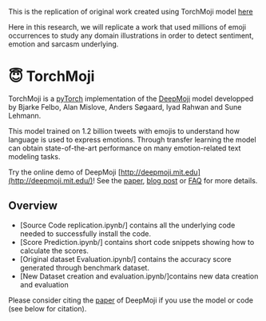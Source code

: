 This is the replication of original work created using TorchMoji model [here](https://github.com/huggingface/torchMoji)

Here in this research, we will replicate a work that used millions of emoji occurrences to study any domain illustrations in order to detect sentiment, emotion and sarcasm underlying.

# 😇 TorchMoji

TorchMoji is a [pyTorch](http://pytorch.org/) implementation of the [DeepMoji](https://github.com/bfelbo/DeepMoji) model developped by Bjarke Felbo, Alan Mislove, Anders Søgaard, Iyad Rahwan and Sune Lehmann.

This model trained on 1.2 billion tweets with emojis to understand how language is used to express emotions. Through transfer learning the model can obtain state-of-the-art performance on many emotion-related text modeling tasks.

Try the online demo of DeepMoji [http://deepmoji.mit.edu](http://deepmoji.mit.edu/)! See the [paper](https://arxiv.org/abs/1708.00524), [blog post](https://medium.com/@bjarkefelbo/what-can-we-learn-from-emojis-6beb165a5ea0) or [FAQ](https://www.media.mit.edu/projects/deepmoji/overview/) for more details.

## Overview
* [Source Code replication.ipynb/] contains all the underlying code needed to successfully install the code.
* [Score Prediction.ipynb/] contains short code snippets showing how to calculate the scores.
* [Original dataset Evaluation.ipynb/] contains the accuracy score generated through benchmark dataset.
* [New Dataset creation and evaluation.ipynb/]contains new data creation and evaluation


Please consider citing the [paper](https://arxiv.org/abs/1708.00524) of DeepMoji if you use the model or code (see below for citation).

